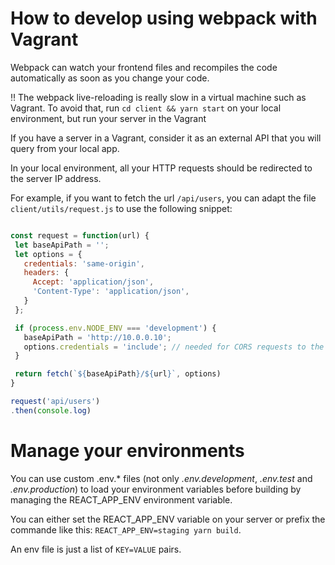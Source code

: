 # How to develop using webpack with Vagrant

 Webpack can watch your frontend files and recompiles the code automatically as soon as you change your code.

 :bangbang: The webpack live-reloading is really slow in a virtual machine such as Vagrant. To avoid that, run `cd client && yarn start` on your local environment, but run your server in the Vagrant

 If you have a server in a Vagrant, consider it as an external API that you will query from your local app.

 In your local environment, all your HTTP requests should be redirected to the server IP address.

 For example, if you want to fetch the url `/api/users`, you can adapt the file `client/utils/request.js` to use the following snippet:

 ```javascript

const request = function(url) {
  let baseApiPath = '';
  let options = {
    credentials: 'same-origin',
    headers: {
      Accept: 'application/json',
      'Content-Type': 'application/json',
    }
  };

  if (process.env.NODE_ENV === 'development') {
    baseApiPath = 'http://10.0.0.10';
    options.credentials = 'include'; // needed for CORS requests to the vagrant
  }

  return fetch(`${baseApiPath}/${url}`, options)
}

request('api/users')
.then(console.log)
 ```

 # Manage your environments

 You can use custom .env.* files (not only *.env.development*, *.env.test* and *.env.production*) to load your environment variables before building by managing the REACT_APP_ENV environment variable.

 You can either set the REACT_APP_ENV variable on your server or prefix the commande like this: `REACT_APP_ENV=staging yarn build`.

 An env file is just a list of `KEY=VALUE` pairs.

